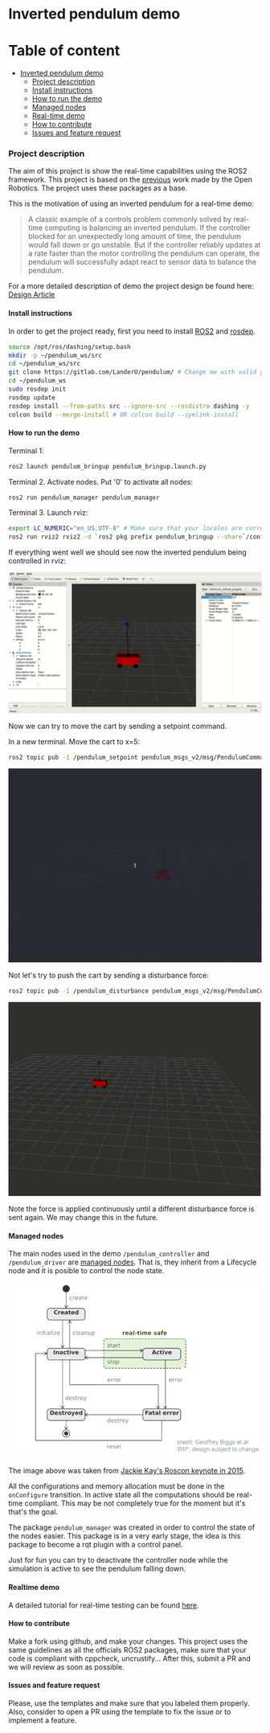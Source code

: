 # Inverted pendulum demo

# Table of content

* [Inverted pendulum demo](#inverted-pendulum-demo)
    * [Project description](#project-description)
    * [Install instructions](#install-instructions)
    * [How to run the demo](#how-to-run-the-demo)
    * [Managed nodes](#managed-nodes)
    * [Real-time demo](#rtdemo)
    * [How to contribute](#how-to-contribute)
    * [Issues and feature request](#issues-and-feature-request)

### Project description

The aim of this project is show the real-time capabilities using the ROS2 framework. This project is based on the [previous](https://index.ros.org/doc/ros2/Tutorials/Real-Time-Programming/) work made by the Open Robotics. The project uses these packages as a base.

This is the motivation of using an inverted pendulum for a real-time demo:

>A classic example of a controls problem commonly solved by real-time computing is balancing an inverted pendulum. If the controller blocked for an unexpectedly long amount of time, the pendulum would fall down or go unstable. But if the controller reliably updates at a rate faster than the motor controlling the pendulum can operate, the pendulum will successfully adapt react to sensor data to balance the pendulum.

For a more detailed description of demo the project design be found here: [Design Article](docs/design.md)

#### Install instructions

In order to get the project ready, first you need to install [ROS2](https://index.ros.org/doc/ros2/Installation/Dashing/) and [rosdep](http://wiki.ros.org/rosdep).


```bash
source /opt/ros/dashing/setup.bash
mkdir -p ~/pendulum_ws/src
cd ~/pendulum_ws/src
git clone https://gitlab.com/LanderU/pendulum/ # Change me with valid github URL @LanderU
cd ~/pendulum_ws
sudo rosdep init
rosdep update
rosdep install --from-paths src --ignore-src --rosdistro dashing -y
colcon build --merge-install # OR colcon build --symlink-install
```

#### How to run the demo

Terminal 1:
```bash
ros2 launch pendulum_bringup pendulum_bringup.launch.py
```

Terminal 2. Activate nodes. Put '0' to activate all nodes:
```bash
ros2 run pendulum_manager pendulum_manager
```

Terminal 3. Launch rviz:
```bash
export LC_NUMERIC="en_US.UTF-8" # Make sure that your locales are correctly setup.
ros2 run rviz2 rviz2 -d `ros2 pkg prefix pendulum_bringup --share`/config/pendulum.rviz
```

If everything went well we should see now the inverted pendulum being controlled in rviz:

![pendulum_rviz](docs/images/pendulum_rviz.gif)

Now we can try to move the cart by sending a setpoint command.


In a new terminal. Move the cart to x=5:
```bash
ros2 topic pub -1 /pendulum_setpoint pendulum_msgs_v2/msg/PendulumCommand "cart_position: 5.0"
```

![pendulum_rviz](docs/images/pendulum_rviz_setpoint.gif)

Not let's try to push the cart by sending a disturbance force:

```bash
ros2 topic pub -1 /pendulum_disturbance pendulum_msgs_v2/msg/PendulumCommand "cart_force: 100"
```
![pendulum_rviz](docs/images/pendulum_rviz_disturbance.gif)

Note the force is applied continuously until a different disturbance force is sent again. We may change this in the future.

#### Managed nodes

The main nodes used in the demo `/pendulum_controller` and `/pendulum_driver` are [managed nodes](https://design.ros2.org/articles/node_lifecycle.html). That is, they inherit from a Lifecycle node and it is posible to control the node state.

![lifecycle_rt](docs/images/node_lifecycle_rt.png)

The image above was taken from [Jackie Kay's Roscon keynote in 2015](https://roscon.ros.org/2015/presentations/RealtimeROS2.pdf).

All the configurations and memory allocation must be done in the `onConfigure` transition. In active state all the computations should be real-time compliant. This may be not completely true for the moment but it's that's the goal.

The package `pendulum_manager` was created in order to control the state of the nodes easier. This package is in a very early stage, the idea is this package to become a rqt plugin with a control panel.

Just for fun you can try to deactivate the controller node while the simulation is active to see the pendulum falling down.

#### Realtime demo <a name="rtdemo"></a>

A detailed tutorial for real-time testing can be found [here](docs/real_time_tutorial.md).

#### How to contribute

Make a fork using github, and make your changes. This project uses the same guidelines as all the officials ROS2 packages, make sure that your code is compliant with cppcheck, uncrustify...
After this, submit a PR and we will review as soon as possible.

#### Issues and feature request

Please, use the templates and make sure that you labeled them properly. Also, consider to open a PR using the template to fix the issue or to implement a feature.

